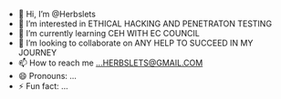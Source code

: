 - 👋 Hi, I’m @Herbslets
- 👀 I’m interested in ETHICAL HACKING AND PENETRATON TESTING
- 🌱 I’m currently learning CEH WITH EC COUNCIL  
- 💞️ I’m looking to collaborate on ANY HELP TO SUCCEED IN MY JOURNEY
- 📫 How to reach me ...HERBSLETS@GMAIL.COM
- 😄 Pronouns: ...
- ⚡ Fun fact: ...

<!---
Herbslets/Herbslets is a ✨ special ✨ repository because its `README.md` (this file) appears on your GitHub profile.
You can click the Preview link to take a look at your changes.
--->
